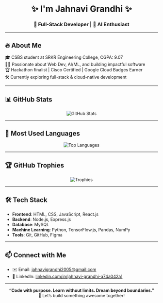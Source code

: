 <h1 align="center">✨ I'm Jahnavi Grandhi ✨</h1>
<h3 align="center">🚀 Full-Stack Developer | 🤖 AI Enthusiast </h3>

---

## 🔥 About Me

🎓 CSBS student at SRKR Engineering College, CGPA: 9.07  
👩‍💻 Passionate about Web Dev, AI/ML, and building impactful software  
🏆 Hackathon finalist | Cisco Certified | Google Cloud Badges Earner  
🛠 Currently exploring full-stack & cloud-native development

---

## 📊 GitHub Stats

<p align="center">
  <img src="https://github-readme-stats.vercel.app/api?username=jahnavi-j9&show_icons=true&theme=tokyonight" alt="GitHub Stats" />
</p>

---

## 📌 Most Used Languages

<p align="center">
  <img src="https://github-readme-stats.vercel.app/api/top-langs/?username=jahnavi-j9&layout=compact&theme=tokyonight" alt="Top Languages" />
</p>

---

## 🏆 GitHub Trophies

<p align="center">
  <img src="https://github-profile-trophy.vercel.app/?username=jahnavi-j9&theme=tokyonight&row=2&column=3" alt="Trophies" />
</p>

---



## 🛠️ Tech Stack

- **Frontend**: HTML, CSS, JavaScript, React.js  
- **Backend**: Node.js, Express.js  
- **Database**: MySQL  
- **Machine Learning**: Python, TensorFlow.js, Pandas, NumPy  
- **Tools**: Git, GitHub, Figma

---



## 📫 Connect with Me

- ✉️ Email: [jahnavigrandhi2005@gmail.com](mailto:jahnavigrandhi2005@gmail.com)  
- 💼 LinkedIn: [linkedin.com/in/jahnavi-grandhi-a74a042a1](https://linkedin.com/in/jahnavi-grandhi-a74a042a1)   

---

<p align="center">
  <b>“Code with purpose. Learn without limits. Dream beyond boundaries.”</b><br>
  🔁 Let’s build something awesome together!
</p>
